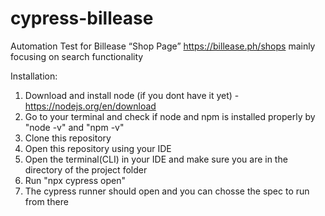 # cypress-billease

Automation Test for Billease “Shop Page” https://billease.ph/shops mainly focusing on search functionality

Installation:
1. Download and install node (if you dont have it yet) - https://nodejs.org/en/download
2. Go to your terminal and check if node and npm is installed properly by "node -v" and "npm -v"
3. Clone this repository
4. Open this repository using your IDE
5. Open the terminal(CLI) in your IDE and make sure you are in the directory of the project folder
6. Run "npx cypress open"
7. The cypress runner should open and you can chosse the spec to run from there 
